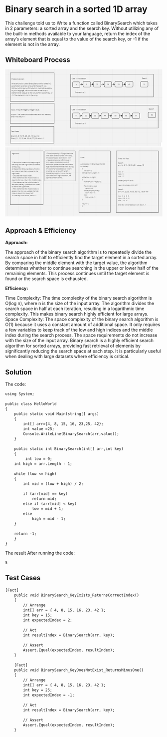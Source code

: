 # Binary search in a sorted 1D array

This challenge told us to Write a function called BinarySearch which takes in 2 parameters: a sorted array and the search key. Without utilizing any of the built-in methods available to your language, return the index of the array’s element that is equal to the value of the search key, or -1 if the element is not in the array.

## Whiteboard Process 

![Binary Challenge 1](./BinarySearch1.PNG)
![Binary Challenge 2](./BinarySearch2.PNG)

## Approach & Efficiency

**Approach:**

The approach of the binary search algorithm is to repeatedly divide the search space in half to efficiently find the target element in a sorted array. By comparing the middle element with the target value, the algorithm determines whether to continue searching in the upper or lower half of the remaining elements. This process continues until the target element is found or the search space is exhausted.

**Efficiency:**

Time Complexity: The time complexity of the binary search algorithm is O(log n), where n is the size of the input array. The algorithm divides the search space in half at each iteration, resulting in a logarithmic time complexity. This makes binary search highly efficient for large arrays.
Space Complexity: The space complexity of the binary search algorithm is O(1) because it uses a constant amount of additional space. It only requires a few variables to keep track of the low and high indices and the middle index during the search process. The space requirements do not increase with the size of the input array.
Binary search is a highly efficient search algorithm for sorted arrays, providing fast retrieval of elements by significantly reducing the search space at each step. It is particularly useful when dealing with large datasets where efficiency is critical.

## Solution

The code:

```shell
using System;

public class HelloWorld
{
    public static void Main(string[] args)
    {
        int[] arr={4, 8, 15, 16, 23,25, 42};
        int value =25;
        Console.WriteLine(BinarySearch(arr,value));
    }
    
    public static int BinarySearch(int[] arr,int key)
    {
         int low = 0;
    int high = arr.Length - 1;

    while (low <= high)
    {
        int mid = (low + high) / 2;

        if (arr[mid] == key)
            return mid;
        else if (arr[mid] < key)
            low = mid + 1;
        else
            high = mid - 1;
    }

    return -1;
    }
}
```


The result After running the code:

```shell
5
```

## Test Cases


```shell
[Fact]
    public void BinarySearch_KeyExists_ReturnsCorrectIndex()
    {
        // Arrange
        int[] arr = { 4, 8, 15, 16, 23, 42 };
        int key = 15;
        int expectedIndex = 2;

        // Act
        int resultIndex = BinarySearch(arr, key);

        // Assert
        Assert.Equal(expectedIndex, resultIndex);
    }

    [Fact]
    public void BinarySearch_KeyDoesNotExist_ReturnsMinusOne()
    {
        // Arrange
        int[] arr = { 4, 8, 15, 16, 23, 42 };
        int key = 25;
        int expectedIndex = -1;

        // Act
        int resultIndex = BinarySearch(arr, key);

        // Assert
        Assert.Equal(expectedIndex, resultIndex);
    }
```